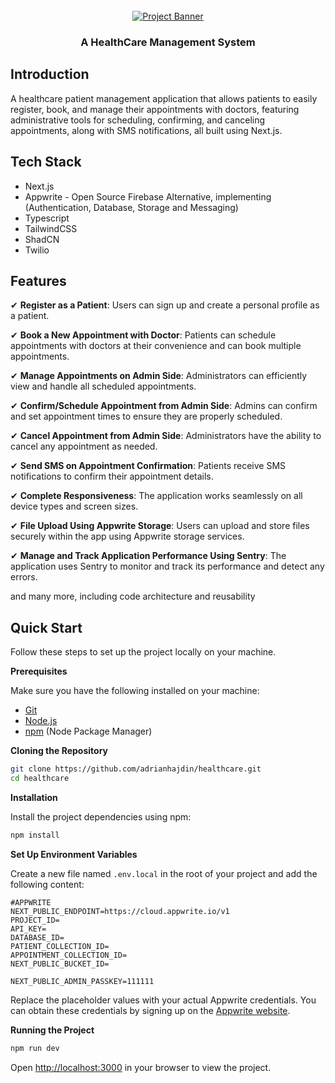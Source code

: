 <div align="center">
  <br />
    <a href="https://youtu.be/lEflo_sc82g?feature=shared" target="_blank">
      <img src="https://github.com/adrianhajdin/healthcare/assets/151519281/a7dd73b6-93de-484d-84e0-e7f4e299167b" alt="Project Banner">
    </a>
  <br />

  <h3 align="center">A HealthCare Management System</h3>

</div>

## <a name="introduction"> Introduction</a>

A healthcare patient management application that allows patients to easily register, book, and manage their appointments with doctors, featuring administrative tools for scheduling, confirming, and canceling appointments, along with SMS notifications, all built using Next.js.

## <a name="tech-stack"> Tech Stack</a>

- Next.js
- Appwrite - Open Source Firebase Alternative, implementing (Authentication, Database, Storage and Messaging)
- Typescript
- TailwindCSS
- ShadCN
- Twilio

## <a name="features"> Features</a>

✔ **Register as a Patient**: Users can sign up and create a personal profile as a patient.

✔ **Book a New Appointment with Doctor**: Patients can schedule appointments with doctors at their convenience and can book multiple appointments.

✔ **Manage Appointments on Admin Side**: Administrators can efficiently view and handle all scheduled appointments.

✔ **Confirm/Schedule Appointment from Admin Side**: Admins can confirm and set appointment times to ensure they are properly scheduled.

✔ **Cancel Appointment from Admin Side**: Administrators have the ability to cancel any appointment as needed.

✔ **Send SMS on Appointment Confirmation**: Patients receive SMS notifications to confirm their appointment details.

✔ **Complete Responsiveness**: The application works seamlessly on all device types and screen sizes.

✔ **File Upload Using Appwrite Storage**: Users can upload and store files securely within the app using Appwrite storage services.

✔ **Manage and Track Application Performance Using Sentry**: The application uses Sentry to monitor and track its performance and detect any errors.

and many more, including code architecture and reusability

## <a name="quick-start"> Quick Start</a>

Follow these steps to set up the project locally on your machine.

**Prerequisites**

Make sure you have the following installed on your machine:

- [Git](https://git-scm.com/)
- [Node.js](https://nodejs.org/en)
- [npm](https://www.npmjs.com/) (Node Package Manager)

**Cloning the Repository**

```bash
git clone https://github.com/adrianhajdin/healthcare.git
cd healthcare
```

**Installation**

Install the project dependencies using npm:

```bash
npm install
```

**Set Up Environment Variables**

Create a new file named `.env.local` in the root of your project and add the following content:

```env
#APPWRITE
NEXT_PUBLIC_ENDPOINT=https://cloud.appwrite.io/v1
PROJECT_ID=
API_KEY=
DATABASE_ID=
PATIENT_COLLECTION_ID=
APPOINTMENT_COLLECTION_ID=
NEXT_PUBLIC_BUCKET_ID=

NEXT_PUBLIC_ADMIN_PASSKEY=111111
```

Replace the placeholder values with your actual Appwrite credentials. You can obtain these credentials by signing up on the [Appwrite website](https://appwrite.io/).

**Running the Project**

```bash
npm run dev
```

Open [http://localhost:3000](http://localhost:3000) in your browser to view the project.
